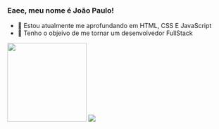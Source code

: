 ### Eaee, meu nome é João Paulo! 

- 🌱 Estou atualmente me aprofundando em HTML, CSS E JavaScript
- 👯 Tenho o objeivo de me tornar um desenvolvedor FullStack
<div>
  <img height="180px" src="https://github-readme-stats.vercel.app/api?username=rochajpp&show_icons=true&theme=tokyonight"/>
  
  
  <img src="https://github-readme-stats.vercel.app/api/top-langs/?username=rochajpp&layout=compact&theme=tokyonight"/>
</div>

